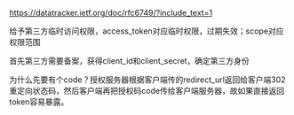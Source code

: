 <https://datatracker.ietf.org/doc/rfc6749/?include_text=1>

给予第三方临时访问权限，access_token对应临时权限，过期失效；scope对应权限范围

首先第三方需要备案，获得client_id和client_secret，确定第三方身份

为什么先要有个code？授权服务器根据客户端传的redirect_url返回给客户端302重定向状态码，然后客户端再把授权码code传给客户端服务器，故如果直接返回token容易暴露。

